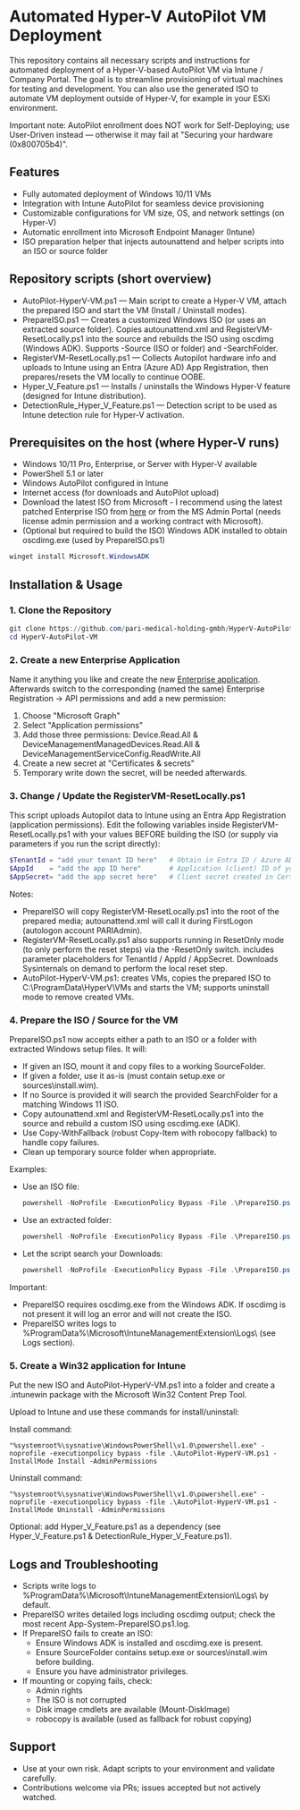 # Automated Hyper-V AutoPilot VM Deployment

This repository contains all necessary scripts and instructions for automated deployment of a Hyper-V-based AutoPilot VM via Intune / Company Portal. The goal is to streamline provisioning of virtual machines for testing and development. You can also use the generated ISO to automate VM deployment outside of Hyper-V, for example in your ESXi environment.

Important note: AutoPilot enrollment does NOT work for Self-Deploying; use User-Driven instead — otherwise it may fail at "Securing your hardware (0x800705b4)".

## Features
- Fully automated deployment of Windows 10/11 VMs
- Integration with Intune AutoPilot for seamless device provisioning
- Customizable configurations for VM size, OS, and network settings (on Hyper-V)
- Automatic enrollment into Microsoft Endpoint Manager (Intune)
- ISO preparation helper that injects autounattend and helper scripts into an ISO or source folder

## Repository scripts (short overview)
- AutoPilot-HyperV-VM.ps1 — Main script to create a Hyper-V VM, attach the prepared ISO and start the VM (Install / Uninstall modes).
- PrepareISO.ps1 — Creates a customized Windows ISO (or uses an extracted source folder). Copies autounattend.xml and RegisterVM-ResetLocally.ps1 into the source and rebuilds the ISO using oscdimg (Windows ADK). Supports -Source (ISO or folder) and -SearchFolder.
- RegisterVM-ResetLocally.ps1 — Collects Autopilot hardware info and uploads to Intune using an Entra (Azure AD) App Registration, then prepares/resets the VM locally to continue OOBE.
- Hyper_V_Feature.ps1 — Installs / uninstalls the Windows Hyper-V feature (designed for Intune distribution).
- DetectionRule_Hyper_V_Feature.ps1 — Detection script to be used as Intune detection rule for Hyper-V activation.

## Prerequisites on the host (where Hyper-V runs)
- Windows 10/11 Pro, Enterprise, or Server with Hyper-V available
- PowerShell 5.1 or later
- Windows AutoPilot configured in Intune
- Internet access (for downloads and AutoPilot upload)
- Download the latest ISO from Microsoft - I recommend using the latest patched Enterprise ISO from [here](https://my.visualstudio.com/downloads) or from the MS Admin Portal (needs license admin permission and a working contract with Microsoft).
- (Optional but required to build the ISO) Windows ADK installed to obtain oscdimg.exe (used by PrepareISO.ps1)
```powershell
winget install Microsoft.WindowsADK
```

## Installation & Usage

### 1. Clone the Repository
```powershell
git clone https://github.com/pari-medical-holding-gmbh/HyperV-AutoPilot-VM.git
cd HyperV-AutoPilot-VM
```

### 2. Create a new Enterprise Application
Name it anything you like and create the new [Enterprise application](https://entra.microsoft.com/#view/Microsoft_AAD_IAM/StartboardApplicationsMenuBlade/~/AppAppsPreview). Afterwards switch to the corresponding (named the same) Enterprise Registration -> API permissions and add a new permission:
1. Choose "Microsoft Graph"
2. Select "Application permissions"
3. Add those three permissions: Device.Read.All & DeviceManagementManagedDevices.Read.All & DeviceManagementServiceConfig.ReadWrite.All
4. Create a new secret at "Certificates & secrets"
5. Temporary write down the secret, will be needed afterwards.

### 3. Change / Update the RegisterVM-ResetLocally.ps1
This script uploads Autopilot data to Intune using an Entra App Registration (application permissions). Edit the following variables inside RegisterVM-ResetLocally.ps1 with your values BEFORE building the ISO (or supply via parameters if you run the script directly):

```powershell
$TenantId = "add your tenant ID here"   # Obtain in Entra ID / Azure AD
$AppId    = "add the app ID here"       # Application (client) ID of your App Registration
$AppSecret= "add the app secret here"   # Client secret created in Certificates & secrets
```

Notes:
- PrepareISO will copy RegisterVM-ResetLocally.ps1 into the root of the prepared media; autounattend.xml will call it during FirstLogon (autologon account PARIAdmin).
- RegisterVM-ResetLocally.ps1 also supports running in ResetOnly mode (to only perform the reset steps) via the -ResetOnly switch. includes parameter placeholders for TenantId / AppId / AppSecret. Downloads Sysinternals on demand to perform the local reset step.
- AutoPilot-HyperV-VM.ps1: creates VMs, copies the prepared ISO to C:\ProgramData\HyperV\VMs and starts the VM; supports uninstall mode to remove created VMs.

### 4. Prepare the ISO / Source for the VM
PrepareISO.ps1 now accepts either a path to an ISO or a folder with extracted Windows setup files. It will:
- If given an ISO, mount it and copy files to a working SourceFolder.
- If given a folder, use it as-is (must contain setup.exe or sources\install.wim).
- If no Source is provided it will search the provided SearchFolder for a matching Windows 11 ISO.
- Copy autounattend.xml and RegisterVM-ResetLocally.ps1 into the source and rebuild a custom ISO using oscdimg.exe (ADK).
- Use Copy-WithFallback (robust Copy-Item with robocopy fallback) to handle copy failures.
- Clean up temporary source folder when appropriate.

Examples:
- Use an ISO file:
  ```powershell
  powershell -NoProfile -ExecutionPolicy Bypass -File .\PrepareISO.ps1 -Source "C:\Users\you\Downloads\en-us_windows_11.iso"
  ```

- Use an extracted folder:
  ```powershell
  powershell -NoProfile -ExecutionPolicy Bypass -File .\PrepareISO.ps1 -Source "D:\ISO_Extracted\Win11"
  ```

- Let the script search your Downloads:
  ```powershell
  powershell -NoProfile -ExecutionPolicy Bypass -File .\PrepareISO.ps1
  ```

Important:
- PrepareISO requires oscdimg.exe from the Windows ADK. If oscdimg is not present it will log an error and will not create the ISO.
- PrepareISO writes logs to %ProgramData%\Microsoft\IntuneManagementExtension\Logs\ (see Logs section).

### 5. Create a Win32 application for Intune
Put the new ISO and AutoPilot-HyperV-VM.ps1 into a folder and create a .intunewin package with the Microsoft Win32 Content Prep Tool.

Upload to Intune and use these commands for install/uninstall:

Install command:
```plaintext
"%systemroot%\sysnative\WindowsPowerShell\v1.0\powershell.exe" -noprofile -executionpolicy bypass -file .\AutoPilot-HyperV-VM.ps1 -InstallMode Install -AdminPermissions
```

Uninstall command:
```plaintext
"%systemroot%\sysnative\WindowsPowerShell\v1.0\powershell.exe" -noprofile -executionpolicy bypass -file .\AutoPilot-HyperV-VM.ps1 -InstallMode Uninstall -AdminPermissions
```

Optional: add Hyper_V_Feature.ps1 as a dependency (see Hyper_V_Feature.ps1 & DetectionRule_Hyper_V_Feature.ps1).

## Logs and Troubleshooting
- Scripts write logs to %ProgramData%\Microsoft\IntuneManagementExtension\Logs\ by default.
- PrepareISO writes detailed logs including oscdimg output; check the most recent App-System-PrepareISO.ps1.log.
- If PrepareISO fails to create an ISO:
  - Ensure Windows ADK is installed and oscdimg.exe is present.
  - Ensure SourceFolder contains setup.exe or sources\install.wim before building.
  - Ensure you have administrator privileges.
- If mounting or copying fails, check:
  - Admin rights
  - The ISO is not corrupted
  - Disk image cmdlets are available (Mount-DiskImage)
  - robocopy is available (used as fallback for robust copying)

## Support
- Use at your own risk. Adapt scripts to your environment and validate carefully.
- Contributions welcome via PRs; issues accepted but not actively watched.
